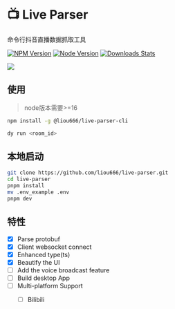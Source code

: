 #  📺 Live Parser 
命令行抖音直播数据抓取工具

[![NPM Version][npm-image]][npm-url] [![Node Version][node-version]][npm-url] [![Downloads Stats][npm-downloads]][npm-url]

![](./screenshot/screenshot1.gif)

## 使用

> node版本需要>=16 

```sh
npm install -g @liou666/live-parser-cli

dy run <room_id>
```

## 本地启动

```sh
git clone https://github.com/liou666/live-parser.git
cd live-parser
pnpm install
mv .env_example .env
pnpm dev
```

## 特性
- [x] Parse protobuf
- [x] Client websocket connect
- [x] Enhanced type(ts)
- [x] Beautify the UI
- [ ] Add the voice broadcast feature
- [ ] Build desktop App
- [ ] Multi-platform Support
    - [ ] Bilibili


<!-- ##  Contributing

If you have a suggestion that would make this better, please fork the repo and create a pull request. Any contributions you make are greatly appreciated! 

Don't forget to give the project a star! Thanks again!

1. Fork it (<https://github.com/liou666//fork>)
2. Create your feature branch (`git checkout -b feature/fooBar`)
3. Commit your changes (`git commit -am 'Add some fooBar'`)
4. Push to the branch (`git push origin feature/fooBar`)
5. Create a new Pull Request -->

<!-- Markdown link & img dfn's -->
[npm-url]: https://www.npmjs.com/package/@liou666/live-parser-cli

[npm-image]: https://img.shields.io/npm/v/@liou666/live-parser-cli.svg


[node-version]: https://img.shields.io/node/v/@liou666/live-parser-cli

[npm-downloads]: https://img.shields.io/npm/dw/@liou666/live-parser-cli

[travis-image]: https://img.shields.io/travis/dbader/node-datadog-metrics/master.svg?style=flat-square
[travis-url]: https://travis-ci.org/dbader/node-datadog-metrics

